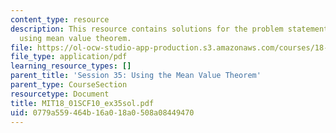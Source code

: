 ```yaml
---
content_type: resource
description: This resource contains solutions for the problem statements related to
  using mean value theorem.
file: https://ol-ocw-studio-app-production.s3.amazonaws.com/courses/18-01sc-single-variable-calculus-fall-2010/0779a559464b16a018a0508a08449470_MIT18_01SCF10_ex35sol.pdf
file_type: application/pdf
learning_resource_types: []
parent_title: 'Session 35: Using the Mean Value Theorem'
parent_type: CourseSection
resourcetype: Document
title: MIT18_01SCF10_ex35sol.pdf
uid: 0779a559-464b-16a0-18a0-508a08449470
---
```

